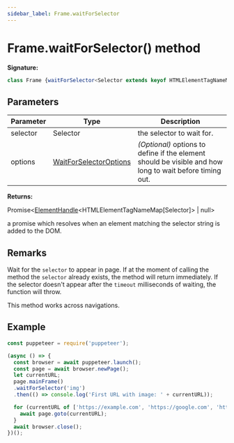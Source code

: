 ```yaml
---
sidebar_label: Frame.waitForSelector
---
```

# Frame.waitForSelector() method

**Signature:**

```typescript
class Frame {waitForSelector<Selector extends keyof HTMLElementTagNameMap>(selector: Selector, options?: WaitForSelectorOptions): Promise<ElementHandle<HTMLElementTagNameMap[Selector]> | null>;}
```

## Parameters

|  Parameter | Type | Description |
|  --- | --- | --- |
|  selector | Selector | the selector to wait for. |
|  options | [WaitForSelectorOptions](./puppeteer.waitforselectoroptions.md) | <i>(Optional)</i> options to define if the element should be visible and how long to wait before timing out. |

**Returns:**

Promise&lt;[ElementHandle](./puppeteer.elementhandle.md)&lt;HTMLElementTagNameMap\[Selector\]&gt; \| null&gt;

a promise which resolves when an element matching the selector string is added to the DOM.

## Remarks

Wait for the `selector` to appear in page. If at the moment of calling the method the `selector` already exists, the method will return immediately. If the selector doesn't appear after the `timeout` milliseconds of waiting, the function will throw.

This method works across navigations.

## Example


```ts
const puppeteer = require('puppeteer');

(async () => {
  const browser = await puppeteer.launch();
  const page = await browser.newPage();
  let currentURL;
  page.mainFrame()
  .waitForSelector('img')
  .then(() => console.log('First URL with image: ' + currentURL));

  for (currentURL of ['https://example.com', 'https://google.com', 'https://bbc.com']) {
    await page.goto(currentURL);
  }
  await browser.close();
})();
```


